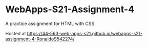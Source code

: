 # WebApps-S21-Assignment-4
A practice assignment for HTML with CSS


Hosted at https://44-563-web-apps-s21.github.io/webapps-s21-assignment-4-RonaldoS542274/
